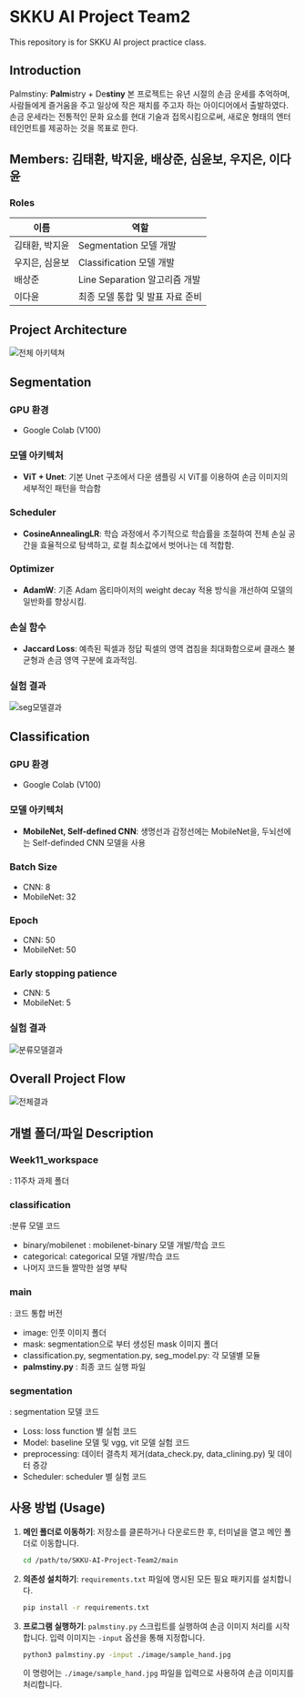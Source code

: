 # SKKU AI Project Team2

This repository is for SKKU AI project practice class. 

## Introduction
Palmstiny: **Palm**istry + De**stiny**
본 프로젝트는 유년 시절의 손금 운세를 추억하며, 사람들에게 즐거움을 주고 일상에 작은 재치를 주고자 하는 아이디어에서 출발하였다.
손금 운세라는 전통적인 문화 요소를 현대 기술과 접목시킴으로써, 새로운 형태의 엔터테인먼트를 제공하는 것을 목표로 한다.

## Members: 김태환, 박지윤, 배상준, 심윤보, 우지은, 이다윤
### Roles
| 이름           | 역할                                   |
| -------------- | -------------------------------------- |
| 김태환, 박지윤 | Segmentation 모델 개발                 |
| 우지은, 심윤보 | Classification 모델 개발               |
| 배상준         | Line Separation 알고리즘 개발          |
| 이다윤         | 최종 모델 통합 및 발표 자료 준비       |

## Project Architecture
![전체 아키텍쳐](img/architecture.png)

## Segmentation
### GPU 환경
- Google Colab (V100)

### 모델 아키텍처
- **ViT + Unet**: 기본 Unet 구조에서 다운 샘플링 시 ViT를 이용하여 손금 이미지의 세부적인 패턴을 학습함

### Scheduler
- **CosineAnnealingLR**: 학습 과정에서 주기적으로 학습률을 조절하여 전체 손실 공간을 효율적으로 탐색하고, 로컬 최소값에서 벗어나는 데 적합함.

### Optimizer
- **AdamW**: 기존 Adam 옵티마이저의 weight decay 적용 방식을 개선하여 모델의 일반화를 향상시킴.

### 손실 함수
- **Jaccard Loss**: 예측된 픽셀과 정답 픽셀의 영역 겹침을 최대화함으로써 클래스 불균형과 손금 영역 구분에 효과적임.

### 실험 결과
![seg모델결과](img/seg_result.png)


## Classification
### GPU 환경
- Google Colab (V100)

### 모델 아키텍처
- **MobileNet, Self-defined CNN**: 생명선과 감정선에는 MobileNet을, 두뇌선에는 Self-definded CNN 모델을 사용

### Batch Size
- CNN: 8
- MobileNet: 32

### Epoch
- CNN: 50
- MobileNet: 50

### Early stopping patience
- CNN: 5
- MobileNet: 5

### 실험 결과
![분류모델결과](img/cls_result.png)

## Overall Project Flow
![전체결과](img/overall_result.png)

## 개별 폴더/파일 Description
### Week11_workspace
: 11주차 과제 폴더

### classification
:분류 모델 코드
- binary/mobilenet : mobilenet-binary 모델 개발/학습 코드
- categorical: categorical 모델 개발/학습 코드
- 나머지 코드들 짤막한 설명 부탁

### main
: 코드 통합 버전
- image: 인풋 이미지 폴더
- mask: segmentation으로 부터 생성된 mask 이미지 폴더
- classification.py, segmentation.py, seg_model.py: 각 모델별 모듈
- **palmstiny.py** : 최종 코드 실행 파일

### segmentation
: segmentation 모델 코드
- Loss: loss function 별 실험 코드
- Model: baseline 모델 및 vgg, vit 모델 실험 코드
- preprocessing: 데이터 결측치 제거(data_check.py, data_clining.py) 및 데이터 증강
- Scheduler: scheduler 별 실험 코드


## 사용 방법 (Usage)

1. **메인 폴더로 이동하기**:
   저장소를 클론하거나 다운로드한 후, 터미널을 열고 메인 폴더로 이동합니다.

   ```bash
   cd /path/to/SKKU-AI-Project-Team2/main
   ```

2. **의존성 설치하기**:
   `requirements.txt` 파일에 명시된 모든 필요 패키지를 설치합니다.

   ```bash
   pip install -r requirements.txt
   ```

3. **프로그램 실행하기**:
   `palmstiny.py` 스크립트를 실행하여 손금 이미지 처리를 시작합니다. 입력 이미지는 `-input` 옵션을 통해 지정합니다.

   ```bash
   python3 palmstiny.py -input ./image/sample_hand.jpg
   ```

   이 명령어는 `./image/sample_hand.jpg` 파일을 입력으로 사용하여 손금 이미지를 처리합니다.
